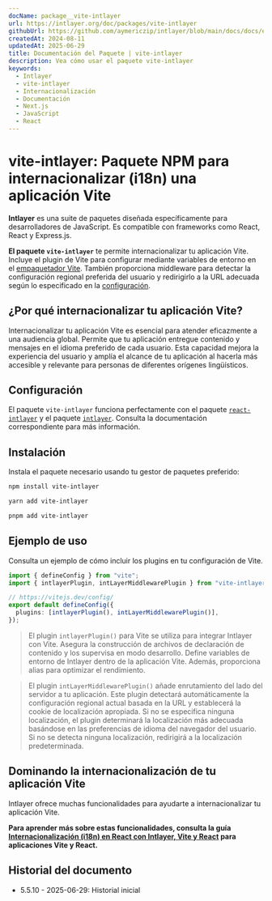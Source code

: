 ```yaml
---
docName: package__vite-intlayer
url: https://intlayer.org/doc/packages/vite-intlayer
githubUrl: https://github.com/aymericzip/intlayer/blob/main/docs/docs/es/packages/vite-intlayer/index.md
createdAt: 2024-08-11
updatedAt: 2025-06-29
title: Documentación del Paquete | vite-intlayer
description: Vea cómo usar el paquete vite-intlayer
keywords:
  - Intlayer
  - vite-intlayer
  - Internacionalización
  - Documentación
  - Next.js
  - JavaScript
  - React
---
```


# vite-intlayer: Paquete NPM para internacionalizar (i18n) una aplicación Vite

**Intlayer** es una suite de paquetes diseñada específicamente para desarrolladores de JavaScript. Es compatible con frameworks como React, React y Express.js.

**El paquete `vite-intlayer`** te permite internacionalizar tu aplicación Vite. Incluye el plugin de Vite para configurar mediante variables de entorno en el [empaquetador Vite](https://vitejs.dev/guide/why.html#why-bundle-for-production). También proporciona middleware para detectar la configuración regional preferida del usuario y redirigirlo a la URL adecuada según lo especificado en la [configuración](https://github.com/aymericzip/intlayer/blob/main/docs/docs/es/configuration.md).

## ¿Por qué internacionalizar tu aplicación Vite?

Internacionalizar tu aplicación Vite es esencial para atender eficazmente a una audiencia global. Permite que tu aplicación entregue contenido y mensajes en el idioma preferido de cada usuario. Esta capacidad mejora la experiencia del usuario y amplía el alcance de tu aplicación al hacerla más accesible y relevante para personas de diferentes orígenes lingüísticos.

## Configuración

El paquete `vite-intlayer` funciona perfectamente con el paquete [`react-intlayer`](https://github.com/aymericzip/intlayer/blob/main/docs/docs/es/packages/react-intlayer/index.md) y el paquete [`intlayer`](https://github.com/aymericzip/intlayer/blob/main/docs/docs/es/packages/intlayer/index.md). Consulta la documentación correspondiente para más información.

## Instalación

Instala el paquete necesario usando tu gestor de paquetes preferido:

```bash packageManager="npm"
npm install vite-intlayer
```

```bash packageManager="yarn"
yarn add vite-intlayer
```

```bash packageManager="pnpm"
pnpm add vite-intlayer
```

## Ejemplo de uso

Consulta un ejemplo de cómo incluir los plugins en tu configuración de Vite.

```typescript fileName="vite.config.ts"
import { defineConfig } from "vite";
import { intlayerPlugin, intLayerMiddlewarePlugin } from "vite-intlayer";

// https://vitejs.dev/config/
export default defineConfig({
  plugins: [intlayerPlugin(), intLayerMiddlewarePlugin()],
});
```

> El plugin `intlayerPlugin()` para Vite se utiliza para integrar Intlayer con Vite. Asegura la construcción de archivos de declaración de contenido y los supervisa en modo desarrollo. Define variables de entorno de Intlayer dentro de la aplicación Vite. Además, proporciona alias para optimizar el rendimiento.

> El plugin `intLayerMiddlewarePlugin()` añade enrutamiento del lado del servidor a tu aplicación. Este plugin detectará automáticamente la configuración regional actual basada en la URL y establecerá la cookie de localización apropiada. Si no se especifica ninguna localización, el plugin determinará la localización más adecuada basándose en las preferencias de idioma del navegador del usuario. Si no se detecta ninguna localización, redirigirá a la localización predeterminada.

## Dominando la internacionalización de tu aplicación Vite

Intlayer ofrece muchas funcionalidades para ayudarte a internacionalizar tu aplicación Vite.

**Para aprender más sobre estas funcionalidades, consulta la guía [Internacionalización (i18n) en React con Intlayer, Vite y React](https://github.com/aymericzip/intlayer/blob/main/docs/docs/es/intlayer_with_vite+react.md) para aplicaciones Vite y React.**

## Historial del documento

- 5.5.10 - 2025-06-29: Historial inicial
